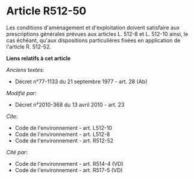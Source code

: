 # Article R512-50

Les conditions d'aménagement et d'exploitation doivent satisfaire aux prescriptions générales prévues aux articles L. 512-8
et L. 512-10 ainsi, le cas échéant, qu'aux dispositions particulières fixées en application de l'article R. 512-52.

**Liens relatifs à cet article**

_Anciens textes_:

  - Décret n°77-1133 du 21 septembre 1977 - art. 28 (Ab)

_Modifié par_:

  - Décret n°2010-368 du 13 avril 2010 - art. 23

_Cite_:

  - Code de l'environnement - art. L512-10
  - Code de l'environnement - art. L512-8
  - Code de l'environnement - art. R512-52

_Cité par_:

  - Code de l'environnement - art. R514-4 (VD)
  - Code de l'environnement - art. R517-5 (VD)
